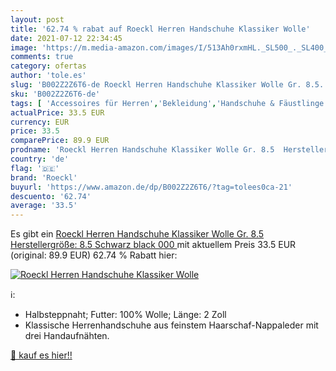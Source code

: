 ```yaml
---
layout: post
title: '62.74 % rabat auf Roeckl Herren Handschuhe Klassiker Wolle'
date: 2021-07-12 22:34:45
image: 'https://m.media-amazon.com/images/I/513Ah0rxmHL._SL500_._SL400_.jpg'
comments: true
category: ofertas
author: 'tole.es'
slug: 'B002Z2Z6T6-de Roeckl Herren Handschuhe Klassiker Wolle Gr. 8.5...'
sku: 'B002Z2Z6T6-de'
tags: [ 'Accessoires für Herren','Bekleidung','Handschuhe & Fäustlinge für Herren','Herrenbekleidung','roeckl', ]
actualPrice: 33.5 EUR
currency: EUR
price: 33.5
comparePrice: 89.9 EUR
prodname: 'Roeckl Herren Handschuhe Klassiker Wolle Gr. 8.5  Herstellergröße: 8.5  Schwarz  black 000 '
country: 'de'
flag: '🇩🇪'
brand: 'Roeckl'
buyurl: 'https://www.amazon.de/dp/B002Z2Z6T6/?tag=tolees0ca-21'
descuento: '62.74'
average: '33.5'
---
```


Es gibt ein [Roeckl Herren Handschuhe Klassiker Wolle Gr. 8.5  Herstellergröße: 8.5  Schwarz  black 000 ](https://www.amazon.de/dp/B002Z2Z6T6/?tag=tolees0ca-21) mit aktuellem Preis 33.5 EUR (original: 89.9 EUR) 62.74 % Rabatt hier:

[![Roeckl Herren Handschuhe Klassiker Wolle](https://m.media-amazon.com/images/I/513Ah0rxmHL._SL500_._SL400_.jpg)](https://www.amazon.de/dp/B002Z2Z6T6/?tag=tolees0ca-21)

ℹ️:

- Halbsteppnaht; Futter: 100% Wolle; Länge: 2 Zoll
- Klassische Herrenhandschuhe aus feinstem Haarschaf-Nappaleder mit drei Handaufnähten.

[🛒 kauf es hier!!](https://www.amazon.de/dp/B002Z2Z6T6/?tag=tolees0ca-21)
